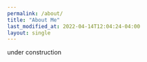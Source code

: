 ```yaml
---
permalink: /about/
title: "About Me"
last_modified_at: 2022-04-14T12:04:24-04:00
layout: single
---
```

under construction